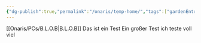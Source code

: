 ```yaml
---
{"dg-publish":true,"permalink":"/onaris/temp-home/","tags":["gardenEntry"]}
---
```


[[Onaris/PCs/B.L.O.B\|B.L.O.B]]
Das ist ein Test Ein großer Test ich teste voll  viel